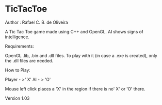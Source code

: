 # TicTacToe 
Author : Rafael C. B. de Oliveira

A Tic Tac Toe game made using C++ and OpenGL. AI shows signs of intelligence.

Requirements:

OpenGL .lib, .bin and .dll files. To play with it (in case a .exe is created), only the .dll files are needed.

How to Play:

Player - >' X'
AI - > 'O'

Mouse left click places a 'X' in the region if there is no' X' or 'O' there.

Version 1.03

